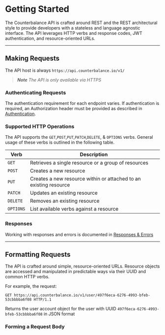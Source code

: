 # Getting Started
The Counterbalance API is crafted around REST and the REST architectural style to provide developers with a stateless and language ­agnostic interface. The API leverages HTTP verbs and response codes, JWT authentication, and resource-oriented URLs.

---

## Making Requests
The API host is always `https://api.counterbalance.io/v1/`

> _**Note** The API is only available via HTTPS_


### Authenticating Requests
The authentication requirement for each endpoint varies. If authentication is required, an Authorization header must be provided as described in [Authentication](./Authentication.md).

### Supported HTTP Operations
The API supports the `GET`,`POST`,`PUT`,`PATCH`,`DELETE`, & `OPTIONS` verbs. General usage of these verbs is outlined in the following table.

Verb | Description
-----|------------
`GET`     | Retrieves a single resource or a group of resources
`POST`    | Creates a new resource
`PUT`     | Creates a new resource within or attached to an existing resource
`PATCH`   | Updates an existing resource
`DELETE`  | Removes an existing resource
`OPTIONS` | List available verbs against a resource

### Responses
Working with responses and errors is documented in [Responses & Errors](./Responses-and-Errors.md)

---

## Formatting Requests
The API is crafted around simple, resource-oriented URLs. Resource objects are accessed and manipulated in predictable ways via their UUID and common HTTP verbs.

For example, the request:
```
GET https://api.counterbalance.io/v1/user/497f6eca-6276-4993-bfeb-53cbbbba6f08 HTTP/1.1
```

Returns the user account object for the user with UUID `497f6eca-6276-4993-bfeb-53cbbbba6f08` in JSON format

### Forming a Request Body